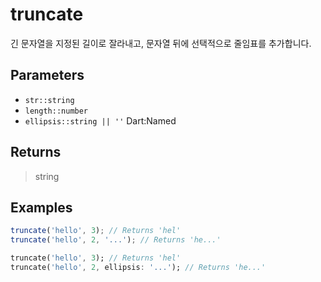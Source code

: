 # truncate <Badge type="tip" text="JavaScript" /><Badge type="info" text="Dart" />

긴 문자열을 지정된 길이로 잘라내고, 문자열 뒤에 선택적으로 줄임표를 추가합니다.

## Parameters

- `str::string`
- `length::number`
- `ellipsis::string || ''` <span class="named">Dart:Named</span>

## Returns

> string

## Examples

```javascript
truncate('hello', 3); // Returns 'hel'
truncate('hello', 2, '...'); // Returns 'he...'
```

```dart
truncate('hello', 3); // Returns 'hel'
truncate('hello', 2, ellipsis: '...'); // Returns 'he...'
```
